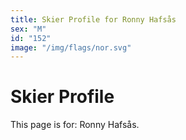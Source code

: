 ```yaml
---
title: Skier Profile for Ronny Hafsås
sex: "M"
id: "152"
image: "/img/flags/nor.svg" 
---
```


# Skier Profile

This page is for: Ronny Hafsås.
    